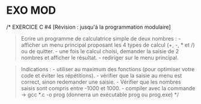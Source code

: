 # EXO MOD
/*
EXERCICE C #4
[Révision : jusqu'à la programmation modulaire]
> Ecrire un programme de calculatrice simple de deux nombres :
    - afficher un menu principal proposant les 4 types de calcul (+, -, * et /) ou de quitter.
    - une fois le calcul choisi, demander la saisie de 2 nombres et afficher le résultat.
    - rediriger sur le menu principal.

> Indications :
    - utiliser au maximum des fonctions (pour optimiser votre code et éviter les répétitions).
    - vérifier que la saisie au menu est correct, sinon redemander une saisie.
    - Vérifier que les nombres saisis sont compris entre -1000 et 1000.
    - compiler avec la commande -> gcc *.c -o prog (donnerra un exécutable prog ou prog.exe)
*/